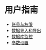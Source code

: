 # 用户指南

* [账号与权限](../../maintance/topics/account-and-permission.md)
* [数据导入和导出](../../maintance/topics/data-import-and-export.md)
* [数据库监控](../../maintance/topics/monitor.md)
* [参数设置](../../maintance/topics/variables-setting.md)
